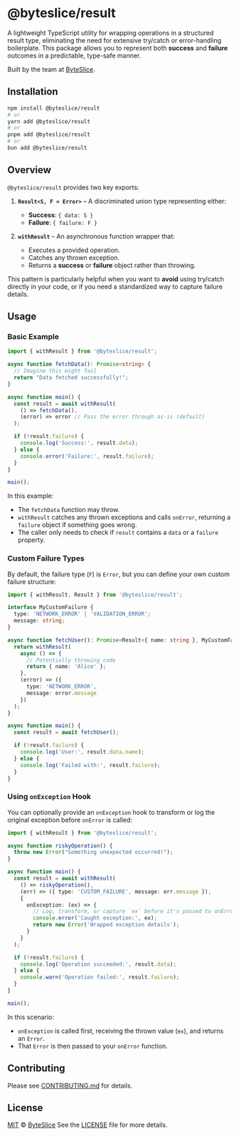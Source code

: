 # @byteslice/result

A lightweight TypeScript utility for wrapping operations in a structured result type, eliminating the need for extensive try/catch or error-handling boilerplate. This package allows you to represent both **success** and **failure** outcomes in a predictable, type-safe manner.

Built by the team at [ByteSlice](https://byteslice.co).

## Installation

```bash
npm install @byteslice/result
# or
yarn add @byteslice/result
# or
pnpm add @byteslice/result
# or
bun add @byteslice/result
```

## Overview

`@byteslice/result` provides two key exports:

1. **`Result<S, F = Error>`** – A discriminated union type representing either:
   - **Success**: `{ data: S }`
   - **Failure**: `{ failure: F }`

2. **`withResult`** – An asynchronous function wrapper that:
   - Executes a provided operation.
   - Catches any thrown exception.
   - Returns a **success** or **failure** object rather than throwing.

This pattern is particularly helpful when you want to **avoid** using try/catch directly in your code, or if you need a standardized way to capture failure details.

## Usage

### Basic Example

```ts
import { withResult } from '@byteslice/result';

async function fetchData(): Promise<string> {
  // Imagine this might fail
  return "Data fetched successfully!";
}

async function main() {
  const result = await withResult(
    () => fetchData(),
    (error) => error // Pass the error through as-is (default)
  );

  if (!result.failure) {
    console.log('Success:', result.data);
  } else {
    console.error('Failure:', result.failure);
  }
}

main();
```

In this example:
- The `fetchData` function may throw.
- `withResult` catches any thrown exceptions and calls `onError`, returning a `failure` object if something goes wrong.
- The caller only needs to check if `result` contains a `data` or a `failure` property.

### Custom Failure Types

By default, the failure type (`F`) is `Error`, but you can define your own custom failure structure:

```ts
import { withResult, Result } from '@byteslice/result';

interface MyCustomFailure {
  type: 'NETWORK_ERROR' | 'VALIDATION_ERROR';
  message: string;
}

async function fetchUser(): Promise<Result<{ name: string }, MyCustomFailure>> {
  return withResult(
    async () => {
      // Potentially throwing code
      return { name: 'Alice' };
    },
    (error) => ({
      type: 'NETWORK_ERROR',
      message: error.message
    })
  );
}

async function main() {
  const result = await fetchUser();

  if (!result.failure) {
    console.log('User:', result.data.name);
  } else {
    console.log('Failed with:', result.failure);
  }
}
```

### Using `onException` Hook

You can optionally provide an `onException` hook to transform or log the original exception before `onError` is called:

```ts
import { withResult } from '@byteslice/result';

async function riskyOperation() {
  throw new Error("Something unexpected occurred!");
}

async function main() {
  const result = await withResult(
    () => riskyOperation(),
    (err) => ({ type: 'CUSTOM_FAILURE', message: err.message }),
    {
      onException: (ex) => {
        // Log, transform, or capture `ex` before it's passed to onError
        console.error('Caught exception:', ex);
        return new Error('Wrapped exception details');
      }
    }
  );

  if (!result.failure) {
    console.log('Operation succeeded:', result.data);
  } else {
    console.warn('Operation failed:', result.failure);
  }
}

main();
```

In this scenario:
- `onException` is called first, receiving the thrown value (`ex`), and returns an `Error`.
- That `Error` is then passed to your `onError` function.

## Contributing

Please see [CONTRIBUTING.md](https://github.com/ByteSliceHQ/byteslice/blob/main/CONTRIBUTE.md) for details.

## License

[MIT](https://github.com/ByteSliceHQ/byteslice/blob/main/LICENSE) © [ByteSlice](https://byteslice.co)
See the [LICENSE](https://github.com/ByteSliceHQ/byteslice/blob/main/LICENSE) file for more details.
